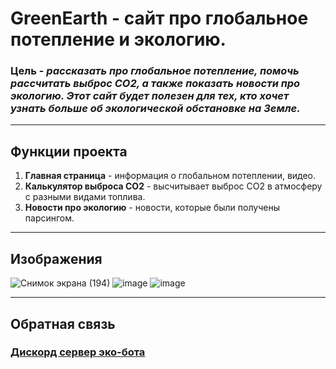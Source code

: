 # GreenEarth - сайт про глобальное потепление и экологию.
### Цель - *рассказать про глобальное потепление, помочь рассчитать выброс СО2, а также показать новости про экологию. Этот сайт будет полезен для тех, кто хочет узнать больше об экологической обстановке на Земле.*
---
## Функции проекта
1. **Главная страница** - информация о глобальном потеплении, видео.
2. **Калькулятор выброса СО2** - высчитывает выброс СО2 в атмосферу с разными видами топлива.
3. **Новости про экологию** - новости, которые были получены парсингом.
---
## Изображения
![Снимок экрана (194)](https://github.com/anywalkerjr/GreenEarth-Project/assets/109415906/fc7f5d66-e045-4e96-bda3-88d62c48cce1)
![image](https://github.com/anywalkerjr/GreenEarth-Project/assets/109415906/2376f7c2-e970-42ad-9136-f685ddac475f)
![image](https://github.com/anywalkerjr/GreenEarth-Project/assets/109415906/90fe2234-674b-4134-a213-2a20b3b0b0d0)


---
## Обратная связь
### [Дискорд сервер эко-бота](https://discord.gg/wuZQS7NWRD)
